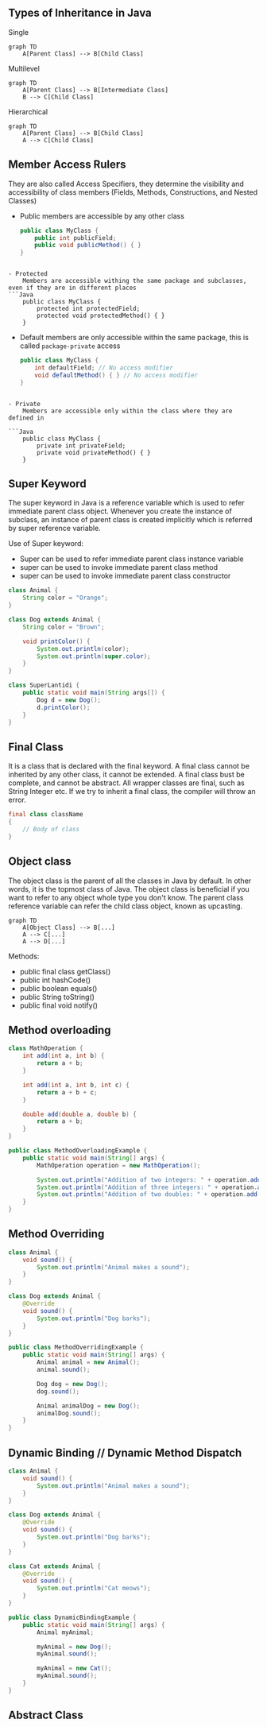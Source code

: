 ## Types of Inheritance in Java

Single
```mermaid
graph TD
	A[Parent Class] --> B[Child Class]
```

Multilevel
```mermaid
graph TD
	A[Parent Class] --> B[Intermediate Class]
	B --> C[Child Class]
```

Hierarchical
```mermaid
graph TD
	A[Parent Class] --> B[Child Class]
	A --> C[Child Class]
```


## Member Access Rulers
They are also called Access Specifiers, they determine the visibility and accessibility of class members (Fields, Methods, Constructions, and Nested Classes) 

- Public
	members are accessible by any other class
	```Java
	public class MyClass {
	    public int publicField;
	    public void publicMethod() { }
	}
```

- Protected
	Members are accessible withing the same package and subclasses, even if they are in different places
```Java
	public class MyClass {
	    protected int protectedField;
	    protected void protectedMethod() { }
	}
```

- Default
	members are only accessible within the same package, this is called `package-private` access
	```Java
	public class MyClass {
	    int defaultField; // No access modifier
	    void defaultMethod() { } // No access modifier
	}
```

- Private
	Members are accessible only within the class where they are defined in

```Java
	public class MyClass {
	    private int privateField;
	    private void privateMethod() { }
	}
```


## Super Keyword
The super keyword in Java is a reference variable which is used to refer immediate parent class object.
Whenever you create the instance of subclass, an instance of parent class is created implicitly which is referred by super reference variable.

Use of Super keyword:
- Super can be used to refer immediate parent class instance variable
- super can be used to invoke immediate parent class method
- super can be used to invoke immediate parent class constructor

``` Java
class Animal {
    String color = "Orange";
}

class Dog extends Animal {
    String color = "Brown";

    void printColor() {
        System.out.println(color);
        System.out.println(super.color);
    }
}

class SuperLantidi {
    public static void main(String args[]) {
        Dog d = new Dog();
        d.printColor();
    }
}
```


## Final Class
It is a class that is declared with the final keyword. A final class cannot be inherited by any other class, it cannot be extended. A final class bust be complete, and cannot be abstract. All wrapper classes are final, such as String Integer etc. If we try to inherit a final class, the compiler will throw an error.

```Java
final class className 
{
    // Body of class
}
```


## Object class
The object class is the parent of all the classes in Java by default. In other words, it is the topmost class of Java.
The object class is beneficial if you want to refer to any object whole type you don't know. The parent class reference variable can refer the child class object, known as upcasting.

```mermaid
graph TD
	A[Object Class] --> B[...]
	A --> C[...]
	A --> D[...]
```

Methods:
- public final class getClass()
- public int hashCode()
- public boolean equals()
- public String toString()
- public final void notify()

## Method overloading
```Java
class MathOperation {
    int add(int a, int b) {
        return a + b;
    }

    int add(int a, int b, int c) {
        return a + b + c;
    }

    double add(double a, double b) {
        return a + b;
    }
}

public class MethodOverloadingExample {
    public static void main(String[] args) {
        MathOperation operation = new MathOperation();

        System.out.println("Addition of two integers: " + operation.add(10, 20));
        System.out.println("Addition of three integers: " + operation.add(10, 20, 30));
        System.out.println("Addition of two doubles: " + operation.add(10.5, 20.5));
    }
}
```

## Method Overriding
```Java
class Animal {
    void sound() {
        System.out.println("Animal makes a sound");
    }
}

class Dog extends Animal {
    @Override
    void sound() {
        System.out.println("Dog barks");
    }
}

public class MethodOverridingExample {
    public static void main(String[] args) {
        Animal animal = new Animal();
        animal.sound();

        Dog dog = new Dog();
        dog.sound();

        Animal animalDog = new Dog();
        animalDog.sound();
    }
}
```

## Dynamic Binding // Dynamic Method Dispatch

```Java
class Animal {
    void sound() {
        System.out.println("Animal makes a sound");
    }
}

class Dog extends Animal {
    @Override
    void sound() {
        System.out.println("Dog barks");
    }
}

class Cat extends Animal {
    @Override
    void sound() {
        System.out.println("Cat meows");
    }
}

public class DynamicBindingExample {
    public static void main(String[] args) {
        Animal myAnimal;

        myAnimal = new Dog();
        myAnimal.sound();

        myAnimal = new Cat();
        myAnimal.sound();
    }
}
```

## Abstract Class
